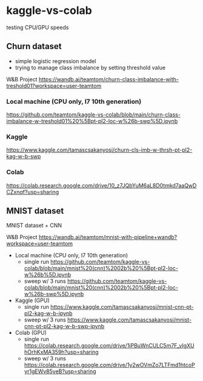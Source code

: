 # kaggle-vs-colab
testing CPU/GPU speeds

## Churn dataset

* simple logistic regression model 
* trying to manage class imbalance by setting threshold value

W&B Project https://wandb.ai/teamtom/churn-class-imbalance-with-treshold01?workspace=user-teamtom

### Local machine (CPU only, I7 10th generation)
https://github.com/teamtom/kaggle-vs-colab/blob/main/churn-class-imbalance-w-treshold01%20%5Bpt-pl2-loc-w%26b-swp%5D.ipynb

### Kaggle
https://www.kaggle.com/tamascsakanyosi/churn-cls-imb-w-thrsh-pt-pl2-kag-w-b-swp

### Colab
https://colab.research.google.com/drive/10_z7JQbYuM6aL8D0tmkd7aaQwDCZxnqf?usp=sharing

## MNIST dataset

MNIST dataset + CNN

W&B Project https://wandb.ai/teamtom/mnist-with-pipeline+wandb?workspace=user-teamtom

* Local machine (CPU only, I7 10th generation)
  - single run https://github.com/teamtom/kaggle-vs-colab/blob/main/mnist%20(cnn)%2002b%20%5Bpt-pl2-loc-w%26b%5D.ipynb
  - sweep w/ 3 runs https://github.com/teamtom/kaggle-vs-colab/blob/main/mnist%20(cnn)%2002b%20%5Bpt-pl2-loc-w%26b-swp%5D.ipynb
* Kaggle (GPU)
  - single run https://www.kaggle.com/tamascsakanyosi/mnist-cnn-pt-pl2-kag-w-b-ipynb 
  - sweep w/ 3 runs https://www.kaggle.com/tamascsakanyosi/mnist-cnn-pt-pl2-kag-w-b-swp-ipynb
* Colab (GPU)
  - single run https://colab.research.google.com/drive/1iPBuWnCULC5m7F_vIgXUhOrhKxMA359h?usp=sharing
  - sweep w/ 3 runs https://colab.research.google.com/drive/1y2wOVmZo7LTFmd1htcoPyr1gEWv85yeB?usp=sharing


